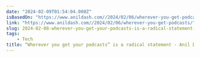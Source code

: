 ```yaml
---
date: "2024-02-09T01:54:04.000Z"
isBasedOn: "https://www.anildash.com//2024/02/06/wherever-you-get-podcasts/"
link: "https://www.anildash.com//2024/02/06/wherever-you-get-podcasts/"
slug: 2024-02-08-wherever-you-get-your-podcasts-is-a-radical-statement-anil-dash
tags:
    - Tech
title: “Wherever you get your podcasts” is a radical statement - Anil Dash
---
```

